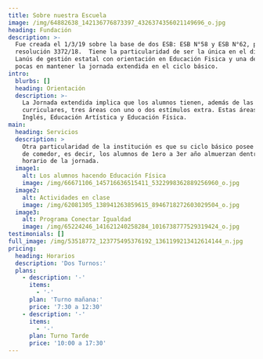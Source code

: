 ```yaml
---
title: Sobre nuestra Escuela
image: /img/64882638_142136776873397_4326374356021149696_o.jpg
heading: Fundación
description: >-
  Fue creada el 1/3/19 sobre la base de dos ESB: ESB N°58 y ESB N°62, por
  resolución 3372/18.  Tiene la particularidad de ser la única en el distrito de
  Lanús de gestión estatal con orientación en Educación Fisica y una de las
  pocas en mantener la jornada extendida en el ciclo básico.
intro:
  blurbs: []
  heading: Orientación
  description: >-
    La Jornada extendida implica que los alumnos tienen, además de las áreas
    curriculares, tres áreas con uno o dos estímulos extra. Estas áreas son:
    Inglés, Educación Artística y Educación Física.
main:
  heading: Servicios
  description: >
    Otra particularidad de la institución es que su ciclo básico posee servicio
    de comedor, es decir, los alumnos de 1ero a 3er año almuerzan dentro del
    horario de la jornada.
  image1:
    alt: Los alumnos hacendo Educación Física
    image: /img/66671106_145716636515411_5322998362889256960_o.jpg
  image2:
    alt: Actividades en clase
    image: /img/62081305_138941263859615_8946718272603029504_o.jpg
  image3:
    alt: Programa Conectar Igualdad
    image: /img/65224246_141621240258284_1016738777529319424_o.jpg
testimonials: []
full_image: /img/53518772_123775495376192_1361199213412614144_n.jpg
pricing:
  heading: Horarios
  description: 'Dos Turnos:'
  plans:
    - description: '-'
      items:
        - '-'
      plan: 'Turno mañana:'
      price: '7:30 a 12:30'
    - description: '-'
      items:
        - '-'
      plan: Turno Tarde
      price: '10:00 a 17:30'
---
```


